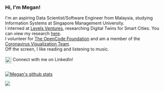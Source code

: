 ### Hi, I'm Megan! 

I'm an aspiring Data Scientist/Software Engineer from Malaysia, studying Information Systems at Singapore Management University.
<br>
I interned at [Levels Ventures](https://www.levelsventures.com/), researching Digital Twins for Smart Cities. You can view my research [here](https://drive.google.com/file/d/1f9DM11SFwiSt-xNGC5yZEYx3bxtZhpWU/view).<br>
I volunteer for [The OpenCode Foundation](https://www.theopencode.org/) and am a member of the [Coronavirus Visualization Team](https://scholar.harvard.edu/cvt/teams-and-projects).
<br>
Off the screen, I like reading and listening to music.
<br><br>
Connect with me on LinkedIn!
<a href="https://www.linkedin.com/in/megan-thong/">
  <img align="left" alt="Megan's LinkedIn" width="22px" src="https://cdn.jsdelivr.net/npm/simple-icons@v3/icons/linkedin.svg" />
</a><br><br>

[![Megan's github stats](https://github-readme-stats.vercel.app/api?username=pikamegan)](https://github.com/anuraghazra/github-readme-stats)

![](https://visitor-badge.glitch.me/badge?page_id=pikamegan.pikamegan)

  
<!--
**pikamegan/pikamegan** is a ✨ _special_ ✨ repository because its `README.md` (this file) appears on your GitHub profile.

Here are some ideas to get you started:

- 🔭 I’m currently working on ...
- 🌱 I’m currently learning ...
- 👯 I’m looking to collaborate on ...
- 🤔 I’m looking for help with ...
- 💬 Ask me about ...
- 📫 How to reach me: ...
- 😄 Pronouns: ...
- ⚡ Fun fact: ...
-->
